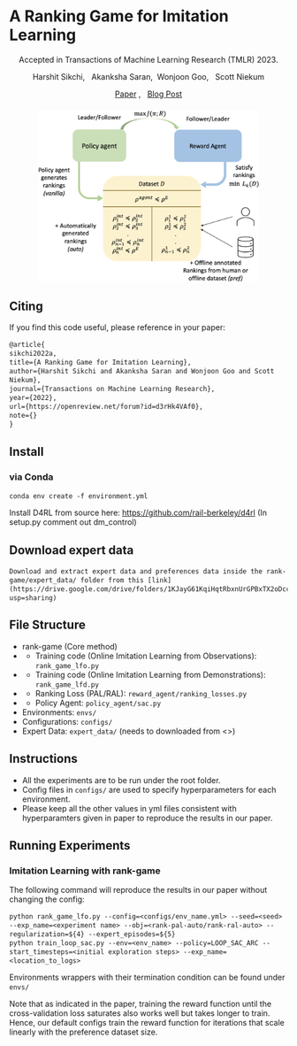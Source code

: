 
# A Ranking Game for Imitation Learning
<p align="center"> Accepted in Transactions of Machine Learning Research (TMLR) 2023. </p>

<p align="center"> Harshit Sikchi, &nbsp; Akanksha Saran,&nbsp; Wonjoon Goo, &nbsp; Scott Niekum </p>

<p align="center">
   <a href="https://arxiv.org/abs/2202.03481">Paper</a> , &nbsp; <a href="https://hari-sikchi.github.io/rank-game/">Blog Post</a>      
   <br><br><img src='images/rank_game_overview.png' width="400"/><br>
</p>



## Citing
If you find this code useful, please reference in your paper:
```
@article{
sikchi2022a,
title={A Ranking Game for Imitation Learning},
author={Harshit Sikchi and Akanksha Saran and Wonjoon Goo and Scott Niekum},
journal={Transactions on Machine Learning Research},
year={2022},
url={https://openreview.net/forum?id=d3rHk4VAf0},
note={}
}
```

## Install

### via Conda
```
conda env create -f environment.yml
```
Install D4RL from source here: https://github.com/rail-berkeley/d4rl (In setup.py comment out dm_control)

## Download expert data 
```
Download and extract expert data and preferences data inside the rank-game/expert_data/ folder from this [link](https://drive.google.com/drive/folders/1KJayG61KqiHqtRbxnUrGPBxTX2oDccSn?usp=sharing)
```


## File Structure
- rank-game (Core method)
- - Training code (Online Imitation Learning from Observations): `rank_game_lfo.py`
- - Training code (Online Imitation Learning from Demonstrations): `rank_game_lfd.py`
- - Ranking Loss (PAL/RAL): `reward_agent/ranking_losses.py` 
- - Policy Agent: `policy_agent/sac.py`
- Environments: `envs/`
- Configurations: `configs/`
- Expert Data: `expert_data/` (needs to downloaded from <>)

## Instructions
- All the experiments are to be run under the root folder. 
- Config files  in `configs/` are used to specify hyperparameters for each environment.
- Please keep all the other values in yml files consistent with hyperparamters given in paper to reproduce the results in our paper.


## Running Experiments

### Imitation Learning with rank-game
The following command will reproduce the results in our paper without changing the config:

```
python rank_game_lfo.py --config=<configs/env_name.yml> --seed=<seed>  --exp_name=<experiment name> --obj=<rank-pal-auto/rank-ral-auto> --regularization=${4} --expert_episodes=${5}
python train_loop_sac.py --env=<env_name> --policy=LOOP_SAC_ARC --start_timesteps=<initial exploration steps> --exp_name=<location_to_logs> 
```
Environments wrappers with their termination condition can be found under `envs/`

Note that as indicated in the paper, training the reward function until the cross-validation loss saturates also works well but takes longer to train. Hence, our default configs train the reward function for iterations that scale linearly with the preference dataset size. 
